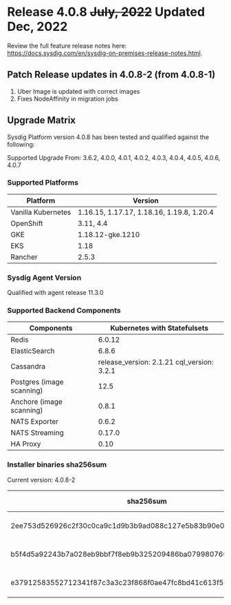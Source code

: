 Release 4.0.8 ~~July, 2022~~ Updated Dec, 2022
===

Review the full feature release notes here: https://docs.sysdig.com/en/sysdig-on-premises-release-notes.html.

Patch Release updates in 4.0.8-2 (from 4.0.8-1)
---
1. Uber Image is updated with correct images
2. Fixes NodeAffinity in migration jobs

Upgrade Matrix
---

Sysdig Platform version 4.0.8 has been tested and qualified against the following:

Supported Upgrade From: 3.6.2, 4.0.0, 4.0.1, 4.0.2, 4.0.3, 4.0.4, 4.0.5, 4.0.6, 4.0.7

### Supported Platforms

| **Platform** | **Version** |
|---|---|
| Vanilla Kubernetes          | 1.16.15, 1.17.17, 1.18.16, 1.19.8, 1.20.4 |
| OpenShift                   | 3.11, 4.4 |
| GKE                         | 1.18.12-gke.1210 |
| EKS                         | 1.18 |
| Rancher                     | 2.5.3 |

### Sysdig Agent Version

Qualified with agent release 11.3.0

### Supported Backend Components

| **Components** | **Kubernetes with Statefulsets** |
|---|---|
| Redis                      | 6.0.12 |
| ElasticSearch              | 6.8.6 |
| Cassandra                  | release_version: 2.1.21 cql_version: 3.2.1 |
| Postgres (image scanning)  | 12.5|
| Anchore (image scanning)   | 0.8.1 |
| NATS Exporter              | 0.6.2 |
| NATS Streaming             | 0.17.0 |
| HA Proxy                   | 0.10 |


### Installer binaries sha256sum

Current version: 4.0.8-2

| **sha256sum** | **Installer binary ** |
|---|---|
| 2ee753d526926c2f30c0ca9c1d9b3b9ad088c127e5b83b90e0c6efdefbcb4fab | installer-darwin-amd64 |
| b5f4d5a92243b7a028eb9bbf7f8eb9b325209486ba0799807600c0a93042ab4d | installer-linux-amd64 |
| e37912583552712341f87c3a3c23f868f0ae47fc8bd41c613f5ba11673ad2fd9 | installer-windows-amd64.exe |
